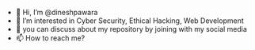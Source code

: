 - 👋 Hi, I’m @dineshpawara
- 👀 I’m interested in Cyber Security, Ethical Hacking, Web Development
- 💞️ you can discuss about my repository by joining with my social media
- 📫 How to reach me?

<!---
dineshpawara/dineshpawara is a ✨ special ✨ repository because its `README.md` (this file) appears on your GitHub profile.
You can click the Preview link to take a look at your changes.
--->

